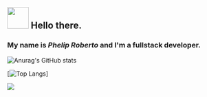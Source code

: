 ## <img width="50" height="50" src="https://emojipedia-us.s3.dualstack.us-west-1.amazonaws.com/thumbs/160/whatsapp/273/hot-beverage_2615.png"/> Hello there. 
### My name is _Phelip Roberto_ and I'm a fullstack developer.

![Anurag's GitHub stats](https://github-readme-stats.vercel.app/api?username=phelip-roberto&show_icons=true&theme=dracula)

[![Top Langs](https://github-readme-stats.vercel.app/api/top-langs/?username=phelip-roberto)]

<a href="https://www.linkedin.com/in/phelip-roberto/"  target="_blank" >
  <img src="https://img.shields.io/badge/LinkedIn-0077B5?style=for-the-badge&logo=linkedin&logoColor=white"/>
</a>
